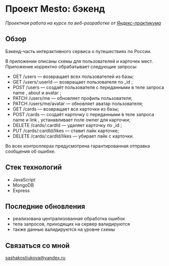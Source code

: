 # __Проект Mesto: бэкенд__

*Проектная работа на курсе по веб-разработке от [Яндекс-практикума](https://practicum.yandex.ru/ "Перейти на сайт практикума")*

## Обзор

Бэкенд-часть интерактивного сервиса о путешествиях по России.

В приложении описаны схемы для пользователей и карточек мест.
Приложение корректно обрабатывает следующие запросы:
- GET /users — возвращает всех пользователей из базы;
- GET /users/:userId — возвращает пользователя по _id ;
- POST /users — создаёт пользователя с переданными в теле запроса name , about и avatar ;
- PATCH /users/me — обновляет профиль пользователя;
- PATCH /users/me/avatar — обновляет аватар пользователя;
- GET /cards — возвращает все карточки из базы;
- POST /cards — создаёт карточку с переданными в теле запроса name и link , устанавливает поле owner для
карточки;
- DELETE /cards/:cardId — удаляет карточку по _id ;
- PUT /cards/:cardId/likes — ставит лайк карточке;
- DELETE /cards/:cardId/likes — убирает лайк с карточки.

Во всех контроллерах предусмотрена гарантированная отправка сообщения об ошибке.

## Стек технологий

* JavaScript
* MongoDB
* Express

## Последние обновления

* реализована централизованная обработка ошибок
* тела запросов, приходящих на сервер валидируются
* также данные валидируются на уровне схемы

## __Связаться со мной__
sashakostiukova@yandex.ru
